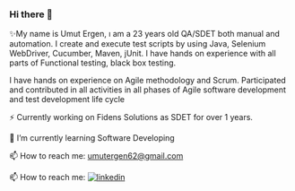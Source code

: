 ### Hi there 👋
✨My name is Umut Ergen, ı am a 23 years old QA/SDET both manual and automation. I create and execute test scripts by using Java, Selenium WebDriver, Cucumber, Maven, jUnit. I have hands on experience with all parts of Functional testing, black box testing.

I have hands on experience on Agile methodology and Scrum. Participated and contributed in all activities in all phases of Agile software development and test development life cycle

⚡ Currently working on Fidens Solutions as SDET for over 1 years.

🌱 I’m currently learning Software Developing

📫 How to reach me: umutergen62@gmail.com

📫 How to reach me: [![linkedin](https://img.shields.io/badge/Linkedin-000000?style=for-the-badge&logo=Linkedin&logoColor=white)](https://linkedin.com/in/umut-ergen-477422256/)
<!--
**UmutErgenn/UmutErgenn** is a ✨ _special_ ✨ repository because its `README.md` (this file) appears on your GitHub profile.

Here are some ideas to get you started:

- 🔭 I’m currently working on Fidens Solutions
- 🌱 I’m currently learning Software Developing
- 👯 I’m looking to collaborate on ...
- 🤔 I’m looking for help with ...
- 💬 Ask me about ...
- 📫 How to reach me: ...
- 😄 Pronouns: ...
- ⚡ Fun fact: ...
-->
